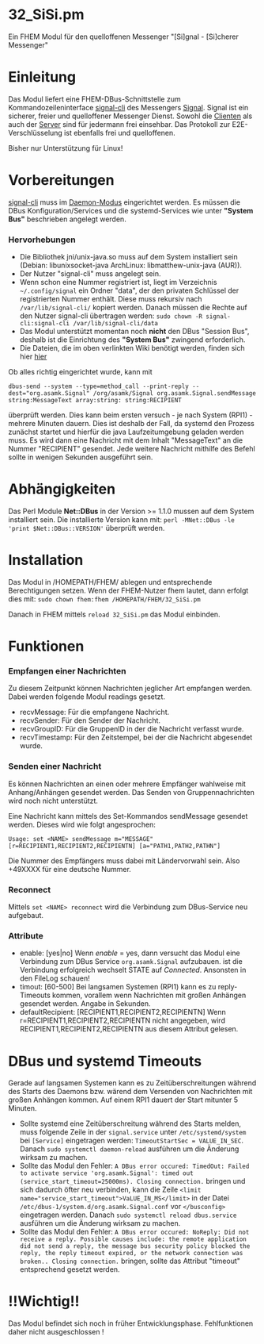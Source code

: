 # 32_SiSi.pm
Ein FHEM Modul für den quelloffenen Messenger "[Si]gnal - [Si]cherer Messenger"

# Einleitung

Das Modul liefert eine FHEM-DBus-Schnittstelle zum Kommandozeileninterface [signal-cli](https://github.com/AsamK/signal-cli) des Messengers [Signal](https://signal.org/). Signal ist ein sicherer, freier und quelloffener Messenger Dienst. Sowohl die [Clienten](https://github.com/signalapp) als auch der [Server](https://github.com/signalapp/Signal-Server) sind für jedermann frei einsehbar. Das Protokoll zur E2E-Verschlüsselung ist ebenfalls frei und quelloffenen.

Bisher nur Unterstützung für Linux!

# Vorbereitungen

[signal-cli](https://github.com/AsamK/signal-cli) muss im [Daemon-Modus](https://github.com/AsamK/signal-cli/wiki/DBus-service) eingerichtet werden. Es müssen die DBus Konfiguration/Services und die systemd-Services wie unter **"System Bus"** beschrieben angelegt werden.

### Hervorhebungen

* Die Bibliothek jni/unix-java.so muss auf dem System installiert sein (Debian: libunixsocket-java ArchLinux: libmatthew-unix-java (AUR)).
* Der Nutzer "signal-cli" muss angelegt sein.
* Wenn schon eine Nummer registriert ist, liegt im Verzeichnis `~/.config/signal` ein Ordner "data", der den privaten Schlüssel der registrierten Nummer enthält. Diese muss rekursiv nach  `/var/lib/signal-cli/` kopiert werden. Danach müssen die Rechte auf den Nutzer signal-cli übertragen werden: `sudo chown -R signal-cli:signal-cli /var/lib/signal-cli/data`
* Das Modul unterstützt momentan noch **nicht** den DBus "Session Bus", deshalb ist die Einrichtung des **"System Bus"** zwingend erforderlich.
* Die Dateien, die im oben verlinkten Wiki benötigt werden, finden sich hier [hier](https://github.com/AsamK/signal-cli/tree/master/data)

Ob alles richtig eingerichtet wurde, kann mit

`dbus-send --system --type=method_call --print-reply --dest="org.asamk.Signal" /org/asamk/Signal org.asamk.Signal.sendMessage string:MessageText array:string: string:RECIPIENT`

überprüft werden. Dies kann beim ersten versuch - je nach System (RPI1) - mehrere Minuten dauern. Dies ist deshalb der Fall, da systemd den Prozess zunächst startet und hierfür die java Laufzeitumgebung geladen werden muss. Es wird dann eine Nachricht mit dem Inhalt "MessageText" an die Nummer "RECIPIENT" gesendet. Jede weitere Nachricht mithilfe des Befehl sollte in wenigen Sekunden ausgeführt sein.

# Abhängigkeiten

Das Perl Module **Net::DBus** in der Version >= 1.1.0 mussen auf dem System installiert sein. Die installierte Version kann mit: `perl -MNet::DBus -le 'print $Net::DBus::VERSION'` überprüft werden.

# Installation

Das Modul in /HOMEPATH/FHEM/ ablegen und entsprechende Berechtigungen setzen. Wenn der FHEM-Nutzer fhem lautet, dann erfolgt dies mit:
`sudo chown fhem:fhem /HOMEPATH/FHEM/32_SiSi.pm`

Danach in FHEM mittels  `reload 32_SiSi.pm` das Modul einbinden.

# Funktionen

### Empfangen einer Nachrichten

Zu diesem Zeitpunkt können Nachrichten jeglicher Art empfangen werden. Dabei werden folgende Modul readings gesetzt.

* recvMessage: Für die empfangene Nachricht.
* recvSender: Für den Sender der Nachricht.
* recvGroupID: Für die GruppenID in der die Nachricht verfasst wurde.
* recvTimestamp: Für den Zeitstempel, bei der die Nachricht abgesendet wurde.

### Senden einer Nachricht

Es können Nachrichten an einen oder mehrere Empfänger wahlweise mit Anhang/Anhängen gesendet werden. Das Senden von Gruppennachrichten wird noch nicht unterstützt.

Eine Nachricht kann mittels des Set-Kommandos sendMessage gesendet werden. Dieses wird wie folgt angesprochen:

`Usage: set <NAME> sendMessage m="MESSAGE" [r=RECIPIENT1,RECIPIENT2,RECIPIENTN] [a="PATH1,PATH2,PATHN"]`

Die Nummer des Empfängers muss dabei mit Ländervorwahl sein. Also +49XXXX für eine deutsche Nummer.

### Reconnect

Mittels
`set <NAME> reconnect`
wird die Verbindung zum DBus-Service neu aufgebaut.

### Attribute

* enable: [yes|no] Wenn *enable* = yes, dann versucht das Modul eine Verbindung zum DBus Service `org.asamk.Signal` aufzubauen. ist die Verbindung erfolgreich wechselt STATE auf *Connected*. Ansonsten in den FileLog schauen!
* timout: [60-500] Bei langsamen Systemen (RPI1) kann es zu reply-Timeouts kommen, vorallem wenn Nachrichten mit großen Anhängen gesendet werden. Angabe in Sekunden.
* defaultRecipient: [RECIPIENT1,RECIPIENT2,RECIPIENTN] Wenn r=RECIPIENT1,RECIPIENT2,RECIPIENTN nicht angegeben, wird RECIPIENT1,RECIPIENT2,RECIPIENTN aus diesem Attribut gelesen.

# DBus und systemd Timeouts

Gerade auf langsamen Systemen kann es zu Zeitüberschreitungen während des Starts des Daemons bzw. wärend dem Versenden von Nachrichten mit großen Anhängen kommen. Auf einem RPI1 dauert der Start mitunter 5 Minuten.

* Sollte systemd eine Zeitüberschreitung während des Starts melden, muss folgende Zeile in der `signal.service` unter `/etc/systemd/system` bei `[Service]` eingetragen werden: `TimeoutStartSec = VALUE_IN_SEC`. Danach `sudo systemctl daemon-reload` ausführen um die Änderung wirksam zu machen.
* Sollte das Modul den Fehler: `A DBus error occured: TimedOut: Failed to activate service 'org.asamk.Signal': timed out (service_start_timeout=25000ms). Closing connection.` bringen und sich dadurch öfter neu verbinden, kann die Zeile `<limit name="service_start_timeout">VaLUE_IN_MS</limit>` in der Datei `/etc/dbus-1/system.d/org.asamk.Signal.conf` vor `</busconfig>` eingetragen werden. Danach `sudo systemctl reload dbus.service` ausführen um die Änderung wirksam zu machen.
* Sollte das Modul den Fehler: `A DBus error occured: NoReply: Did not receive a reply. Possible causes include: the remote application did not send a reply, the message bus security policy blocked the reply, the reply timeout expired, or the network connection was broken.. Closing connection.` bringen, sollte das Attribut "timeout" entsprechend gesetzt werden.

# !!Wichtig!!

Das Modul befindet sich noch in früher Entwicklungsphase. Fehlfunktionen daher nicht ausgeschlossen !
